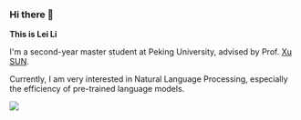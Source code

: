 ### Hi there 👋
**This is Lei Li**

I'm a second-year master student at Peking University, advised by Prof. [Xu SUN](https://xusun.org).

Currently, I am very interested in Natural Language Processing, especially the efficiency of pre-trained language models.



<a href="https://leili.site/">
  <img align="left" src="https://github-readme-stats.vercel.app/api?username=tobiaslee&count_private=true&show_icons=true" />
</a>  


<!--
**TobiasLee/TobiasLee** is a ✨ _special_ ✨ repository because its `README.md` (this file) appears on your GitHub profile.

Here are some ideas to get you started:

- 🔭 I’m currently working on ...
- 🌱 I’m currently learning ...
- 👯 I’m looking to collaborate on ...
- 🤔 I’m looking for help with ...
- 💬 Ask me about ...
- 📫 How to reach me: ...
- 😄 Pronouns: ...
- ⚡ Fun fact: ...
-->
